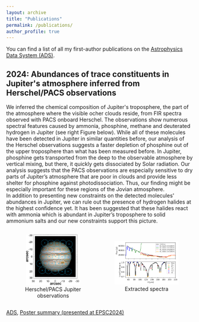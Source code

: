 ```yaml
---
layout: archive
title: "Publications"
permalink: /publications/
author_profile: true
---
```



You can find a list of all my first-author publications on the [Astrophysics Data System (ADS)](
https://ui.adsabs.harvard.edu/search/fq=%7B!type%3Daqp%20v%3D%24fq_database%7D&fq_database=(database%3Aastronomy%20OR%20database%3Aphysics)&q=%20%20author%3A%22%5Egapp%2C%20c%22&sort=date%20desc%2C%20bibcode%20desc&p_=0).


2024: Abundances of trace constituents in Jupiter's atmosphere inferred from Herschel/PACS observations
----------------------------------------------------------------------------

We inferred the chemical composition of Jupiter's troposphere, the part of the atmosphere where the visible ocher clouds reside, from FIR spectra observed with PACS onboard Herschel. The observations show numerous spectral features caused by ammonia, phosphine, methane and deuterated hydrogen in Jupiter (see right Figure below). While all of these molecules have been detected in Jupiter in similar quantities before, our analysis of the Herschel observations suggests a faster depletion of phosphine out of the upper troposphere than what has been measured before. In Jupiter, phosphine gets transported from the deep to the observable atmosphere by vertical mixing, but there, it quickly gets dissociated by Solar radiation. Our analysis suggests that the PACS observations are especially sensitive to dry parts of Jupiter’s atmosphere that are poor in clouds and provide less shelter for phosphine against photodissociation. Thus, our finding might be especially important for these regions of the Jovian atmosphere.  
In addition to presenting new constraints on the detected molecules' abundances in Jupiter, we can rule out the presence of hydrogen halides at the highest confidence yet. It has been suggested that these halides react with ammonia which is abundant in Jupiter’s troposphere to solid ammonium salts and our new constraints support this picture.

<div style="display: flex; flex-direction: row; justify-content: space-around; align-items: center; text-align: center;">
  <figure>
    <img src="/images/jupiter.png" alt="Herschel/PACS Jupiter observations" style="width: 85%;">
    <figcaption>Herschel/PACS Jupiter observations</figcaption>
  </figure>

  <figure>
    <img src="/images/jupiter_spectra.png" alt="Jupiter spectra" style="width: 115%;">
    <figcaption>Extracted spectra</figcaption>
  </figure>

</div>

[ADS](https://ui.adsabs.harvard.edu/abs/2024A%26A...688A..10G/abstract), [Poster summary (presented at EPSC2024)](/files/epsc2024.pdf)
